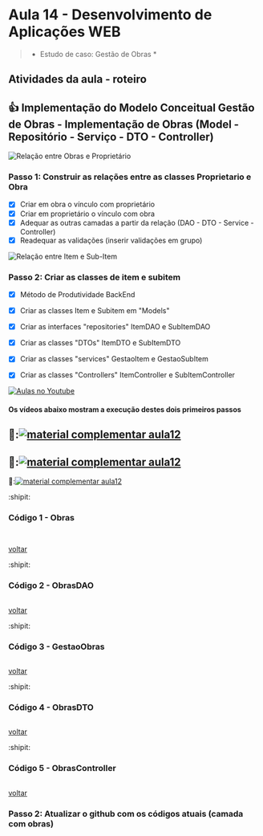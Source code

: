 # Aula 14 - Desenvolvimento de Aplicações WEB

> 
> 
>  * Estudo de caso: Gestão de Obras *


## Atividades da aula - roteiro

## :+1: Implementação do Modelo Conceitual Gestão de Obras - Implementação de Obras (Model - Repositório - Serviço - DTO - Controller)

![Relação entre Obras e Proprietário](https://github.com/marcoswagner-commits/gestao_obras_aula_daw/blob/a07b4badee4940c720a9e62a9fe9e9d3105825c8/documentos/obras_proprietario.png)

### Passo 1: Construir as relações entre as classes Proprietario e Obra
- [x] Criar em obra o vínculo com proprietário
- [x] Criar em proprietário o vínculo com obra
- [x] Adequar as outras camadas a partir da relação (DAO - DTO - Service - Controller)
- [x] Readequar as validações (inserir validações em grupo)

![Relação entre Item e Sub-Item](https://github.com/marcoswagner-commits/gestao_obras_aula_daw/blob/0c6016346d60abc8fc93f74d83e9e4c0d90fcbee/documentos/item_subitem.png)

### Passo 2: Criar as classes de item e subitem
- [x] Método de Produtividade BackEnd
- [x] Criar as classes Item e Subitem em "Models"
- [x] Criar as interfaces "repositories" ItemDAO e SubItemDAO
- [x] Criar as classes "DTOs" ItemDTO e SubItemDTO
- [x] Criar as classes "services" GestaoItem e GestaoSubItem
- [x] Criar as classes "Controllers" ItemController e SubItemController


[![Aulas no Youtube](https://github.com/marcoswagner-commits/gestao_obras_aula_daw/blob/cb3e2ea9547f9ddc831277f07919c3e78451eb92/yt-icon.png)](https://www.youtube.com/channel/UCfO-aJxKLqau0TnL0AfNAvA)
####  Os vídeos abaixo mostram a execução destes dois primeiros passos

🥇:[![material complementar aula12](https://github.com/marcoswagner-commits/gestao_obras_aula_daw/blob/de83dfe17ef227404bf91b9dae5666f2ca8ae59a/Capa_aula10.png)](https://www.youtube.com/watch?v=T3IMjyn1OUA)
-
🥈:[![material complementar aula12](https://github.com/marcoswagner-commits/gestao_obras_aula_daw/blob/de83dfe17ef227404bf91b9dae5666f2ca8ae59a/Capa_aula10.png)](https://www.youtube.com/watch?v=XCzhtOriPZc)
-
🥉:[![material complementar aula12](https://github.com/marcoswagner-commits/gestao_obras_aula_daw/blob/de83dfe17ef227404bf91b9dae5666f2ca8ae59a/Capa_aula10.png)](https://www.youtube.com/watch?v=REAEchLNRyg)


:shipit: 
### Código 1 - Obras
```


```
[voltar](#passo-1-analisar-e-adequar-a-arquitetura-rest)


:shipit: 
### Código 2 - ObrasDAO
```

```
[voltar](#passo-3-instalando-e-configurando-o-security)

:shipit: 
### Código 3 - GestaoObras
```

```
[voltar](#passo-3-instalando-e-configurando-o-security)


:shipit: 
### Código 4 - ObrasDTO
```

```
[voltar](#passo-3-instalando-e-configurando-o-security)

:shipit: 
### Código 5 - ObrasController
```

```
[voltar](#passo-3-instalando-e-configurando-o-security)

### Passo 2: Atualizar o github com os códigos atuais (camada com obras)

